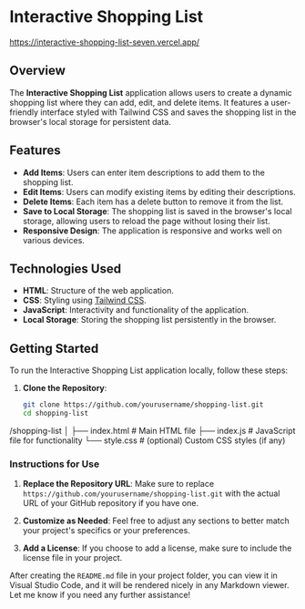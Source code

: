 # Interactive Shopping List
https://interactive-shopping-list-seven.vercel.app/
## Overview
The **Interactive Shopping List** application allows users to create a dynamic shopping list where they can add, edit, and delete items. It features a user-friendly interface styled with Tailwind CSS and saves the shopping list in the browser's local storage for persistent data.

## Features
- **Add Items**: Users can enter item descriptions to add them to the shopping list.
- **Edit Items**: Users can modify existing items by editing their descriptions.
- **Delete Items**: Each item has a delete button to remove it from the list.
- **Save to Local Storage**: The shopping list is saved in the browser's local storage, allowing users to reload the page without losing their list.
- **Responsive Design**: The application is responsive and works well on various devices.

## Technologies Used
- **HTML**: Structure of the web application.
- **CSS**: Styling using [Tailwind CSS](https://tailwindcss.com/).
- **JavaScript**: Interactivity and functionality of the application.
- **Local Storage**: Storing the shopping list persistently in the browser.

## Getting Started
To run the Interactive Shopping List application locally, follow these steps:

1. **Clone the Repository**:
   ```bash
   git clone https://github.com/yourusername/shopping-list.git
   cd shopping-list

/shopping-list
│
├── index.html        # Main HTML file
├── index.js          # JavaScript file for functionality
└── style.css         # (optional) Custom CSS styles (if any)


### Instructions for Use

1. **Replace the Repository URL**: Make sure to replace `https://github.com/yourusername/shopping-list.git` with the actual URL of your GitHub repository if you have one.

2. **Customize as Needed**: Feel free to adjust any sections to better match your project's specifics or your preferences.

3. **Add a License**: If you choose to add a license, make sure to include the license file in your project.

After creating the `README.md` file in your project folder, you can view it in Visual Studio Code, and it will be rendered nicely in any Markdown viewer. Let me know if you need any further assistance!
